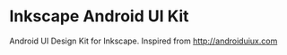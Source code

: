 Inkscape Android UI Kit
=======================

Android UI Design Kit for Inkscape. Inspired from http://androiduiux.com
